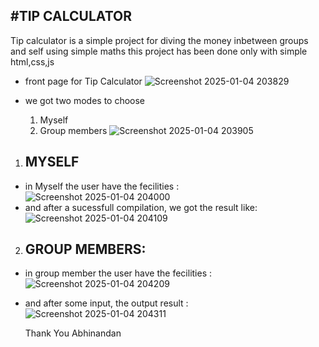#TIP CALCULATOR
--------------------------------------------------------------------------

Tip calculator is a simple project for diving the money inbetween groups and self using simple maths 
this project has been done only with simple html,css,js

* front page for Tip Calculator
  ![Screenshot 2025-01-04 203829](https://github.com/user-attachments/assets/dedeb13a-9fa8-46ad-ac4d-30bf8b145225)

* we got two modes to choose
  1. Myself
  2. Group members
     ![Screenshot 2025-01-04 203905](https://github.com/user-attachments/assets/82a821c2-540c-4e03-b3fa-0f2add889034)

1. MYSELF
   -------
* in Myself the user have the fecilities :
  ![Screenshot 2025-01-04 204000](https://github.com/user-attachments/assets/8164baac-8717-40db-83a8-c2ea69fa3bde)
* and after a sucessfull compilation, we got the result like:
  ![Screenshot 2025-01-04 204109](https://github.com/user-attachments/assets/d62b1efc-39b3-4aeb-b7cb-947da7ef5462)

2. GROUP MEMBERS:
   --------------
* in group member the user have the fecilities :
  ![Screenshot 2025-01-04 204209](https://github.com/user-attachments/assets/5b79da39-6a67-4c1d-83be-b1d28a8501b7)
* and after some input, the output result :
  ![Screenshot 2025-01-04 204311](https://github.com/user-attachments/assets/ae80d93b-e8eb-42a0-ab74-2bfd0339451f)

  Thank You
  Abhinandan
  
